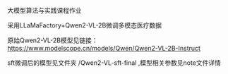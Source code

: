 大模型算法与实践课程作业

采用LLaMaFactory+Qwen2-VL-2B微调多模态医疗数据

原始Qwen2-VL-2B模型见链接：https://www.modelscope.cn/models/Qwen/Qwen2-VL-2B-Instruct

sft微调后的模型见文件夹 /Qwen2-VL-sft-final ,模型相关参数见note文件详情
